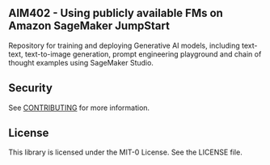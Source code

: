 ## AIM402 - Using publicly available FMs on Amazon SageMaker JumpStart

Repository for training and deploying Generative AI models, including text-text, text-to-image generation, prompt engineering playground and chain of thought examples using SageMaker Studio.

## Security

See [CONTRIBUTING](CONTRIBUTING.md#security-issue-notifications) for more information.

## License

This library is licensed under the MIT-0 License. See the LICENSE file.

